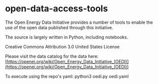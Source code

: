 # open-data-access-tools
The Open Energy Data Initiative provides a number of tools to enable the use of the open data published through this initiative. 

The source is largely written in Python, including notebooks.  

Creative Commons Attribution 3.0 United States License 

Please visit the data catalog for the data here:  [https://openei.org/wiki/Open_Energy_Data_Initiative_(OEDI)](https://openei.org/wiki/Open_Energy_Data_Initiative_(OEDI))

To execute using the repo's yaml:
python3 oedi.py oedi.yaml


